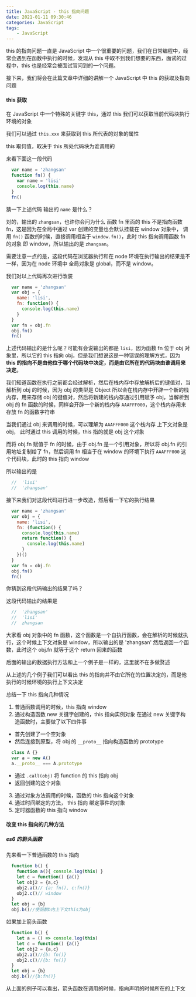 ```yaml
---
title: JavaScript - this 指向问题
date: 2021-01-11 09:30:46
categories: JavaScript
tags:
    - JavaScript
---
```


this 的指向问题一直是 JavaScript 中一个很重要的问题，我们在日常编程中，经常会遇到在函数中执行的时候，发现从 this 中取不到我们想要的东西，面试的过程中，this 也是经常会被面试官问到的一个问题。

接下来，我们将会在此篇文章中详细的讲解一个 JavaScript 中 this 的获取及指向问题

#### this 获取

在 JavaScript 中一个特殊的关键字 this，通过 this 我们可以获取当前代码块执行环境的对象

我们可以通过 `this.xxx` 来获取到 this 所代表的对象的属性

this 取何值，取决于 this 所处代码块为谁调用的

来看下面这一段代码

~~~js
  var name = 'zhangsan'
  function fn() {
    var name = 'lisi'
    console.log(this.name)
  }
  fn()
~~~

猜一下上述代码 输出的 `name` 是什么？

对的，输出的 `zhangsan`，也许你会问为什么 函数 fn 里面的 this 不是指向函数 fn，这是因为在全局中通过 var 创建的变量也会默认挂载在 window 对象中， 调用 `fn()` 函数的时候，直接调用相当于 `window.fn()`，此时 this 指向调用函数 fn 的对象 即 window，所以输出的是 `zhangsan`。

需要注意一点的是，这段代码在浏览器执行和在 node 环境在执行输出的结果是不一样，因为在  node 环境中 全局对象是 global，而不是 window。

我们对以上代码再次进行改装

~~~js
  var name = 'zhangsan'
  var obj = {
    name: 'lisi',
    fn: function() {
      console.log(this.name)
    }
  }
  var fn = obj.fn
  obj.fn()
  fn()
~~~

上述代码输出的是什么呢？可能有会说输出的都是 `lisi`，因为函数 fn 位于 obj 对象里，所以它的 this 指向 obj，但是我们想说这是一种错误的理解方式，因为 **this 的指向不是由他位于哪个代码块中决定，而是由它所在的代码块由谁调用来决定**。

我们知道函数在执行之前都会经过解析，然后在栈内存中存放解析后的键值对，当解析到 obj 的时候，因为 obj 的类型是 Object 所以会在栈内存中开辟一个新的栈内存，用来存储 obj 的键值对，然后将新建的栈内存通过引用赋予 obj，当解析到 obj 的 fn 函数的时候，同样会开辟一个新的栈内存 `AAAFFF000`，这个栈内存用来存放 fn 的函数字符串

当我们通过 obj 来调用的时候，可以理解为 `AAAFFF000` 这个栈内存 上下文对象是 obj， 此时通过 this 调用的时候，this 指的就是 obj 这个对象

而将 obj.fn 赋值于 fn 的时候，由于 obj.fn 是一个引用对象，所以将 obj.fn 的引用地址复制给了 fn，然后调用 fn 相当于在 window 的环境下执行 `AAAFFF000` 这个代码块，此时的 this 指向 window

所以输出的是
~~~js
  //  'lisi'
  //  'zhangsan'
~~~

接下来我们对这段代码进行进一步改造，然后看一下它的执行结果

~~~js
  var name = 'zhangsan'
  var obj = {
    name: 'lisi',
    fn: (function() {
      console.log(this.name)
      return function() {
        console.log(this.name)
      }
    })()
  }
  var fn = obj.fn
  obj.fn()
  fn()
~~~

你猜到这段代码输出的结果了吗？

这段代码输出的结果是

~~~js
  //  'zhangsan'
  //  'lisi'
  //  zhangsan
~~~
大家看 obj 对象中的 fn 函数，这个函数是一个自执行函数，会在解析的时候就执行，这个时候上下文对象是 window，所以输出的是 'zhangsan' 然后返回一个函数，此时这个 obj.fn 就等于这个 return 回来的函数

后面的输出的数据执行方法和上一个例子是一样的，这里就不在多做赘述

从上述的几个例子我们可以看出 this 的指向并不由它所在的位置决定的，而是他执行的时候环境的执行上下文决定

总结一下 this 指向几种情况

1. 普通函数调用的时候，this 指向 window
2. 通过构造函数 new 关键字创建的，this 指向实例对象
  在通过 new 关键字构造函数时，主要做了以下四件事
  * 首先创建了一个空对象
  * 然后连接到原型，将 obj 的 `__proto__` 指向构造函数的 prototype
  ~~~js
    class A {}
    var a = new A()
    a.__proto__ === A.prototype
  ~~~
  * 通过 `.call(obj)` 将 function 的 this 指向 obj
  * 返回创建的这个对象
3. 通过对象方法调用的时候，函数的 this 指向这个对象
4. 通过时间绑定的方法， this 指向 绑定事件的对象
5. 定时器函数的 this 指向 window

#### 改变 this 指向的几种方法

##### es6 的箭头函数

  先来看一下普通函数的 this 指向
  ~~~js
    function b() {
      function a(){ console.log(this) }
      let c = function() {a()}
      let obj2 = {a,c}
      obj2.a()// {a: fn(), c:fn()}
      obj2.c()// window
    }
    let obj = {b}
    obj.b()//使函数b内上下文this为obj
  ~~~

  如果加上箭头函数
  ~~~js
    function b() {
      let a = () => console.log(this)
      let c = function() {a()}
      let obj2 = {a,c}
      obj2.a()//{b: fn()}
      obj2.c()//{b: fn()}
    }
    let obj = {b}
    obj.b()//{b:fn()}
  ~~~
  从上面的例子可以看出，箭头函数在调用的时候，指向声明的时候所在的上下文

